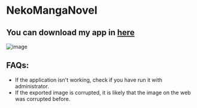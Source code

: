 ﻿# NekoMangaNovel
## You can download my app in [here](https://drive.google.com/file/d/1cZ_cfaciml3LwLN-v2cMxMXwfKFIyKOA/view?usp=sharing)
![image](https://github.com/user-attachments/assets/6822c80a-7658-433d-978f-44d7cfdde583)

## FAQs:

- If the application isn't working, check if you have run it with administrator.
- If the exported image is corrupted, it is likely that the image on the web was corrupted before.
